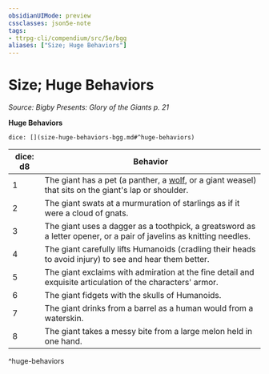 ```yaml
---
obsidianUIMode: preview
cssclasses: json5e-note
tags:
- ttrpg-cli/compendium/src/5e/bgg
aliases: ["Size; Huge Behaviors"]
---
```

# Size; Huge Behaviors
*Source: Bigby Presents: Glory of the Giants p. 21* 

**Huge Behaviors**

`dice: [](size-huge-behaviors-bgg.md#^huge-behaviors)`

| dice: d8 | Behavior |
|----------|----------|
| 1 | The giant has a pet (a panther, a [wolf](wolf-xphb.md), or a giant weasel) that sits on the giant's lap or shoulder. |
| 2 | The giant swats at a murmuration of starlings as if it were a cloud of gnats. |
| 3 | The giant uses a dagger as a toothpick, a greatsword as a letter opener, or a pair of javelins as knitting needles. |
| 4 | The giant carefully lifts Humanoids (cradling their heads to avoid injury) to see and hear them better. |
| 5 | The giant exclaims with admiration at the fine detail and exquisite articulation of the characters' armor. |
| 6 | The giant fidgets with the skulls of Humanoids. |
| 7 | The giant drinks from a barrel as a human would from a waterskin. |
| 8 | The giant takes a messy bite from a large melon held in one hand. |
^huge-behaviors